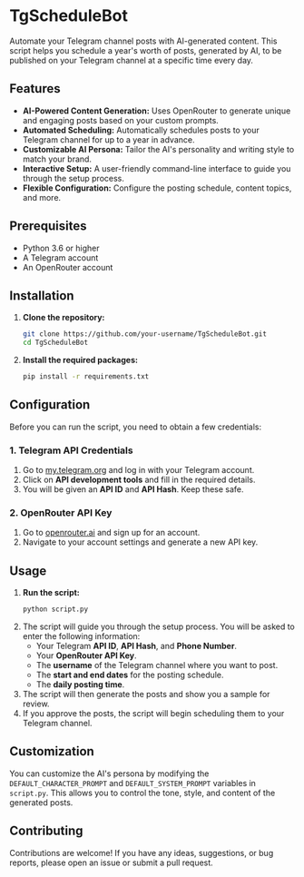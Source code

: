 # TgScheduleBot

Automate your Telegram channel posts with AI-generated content. This script helps you schedule a year's worth of posts, generated by AI, to be published on your Telegram channel at a specific time every day.

## Features

*   **AI-Powered Content Generation:** Uses OpenRouter to generate unique and engaging posts based on your custom prompts.
*   **Automated Scheduling:** Automatically schedules posts to your Telegram channel for up to a year in advance.
*   **Customizable AI Persona:** Tailor the AI's personality and writing style to match your brand.
*   **Interactive Setup:** A user-friendly command-line interface to guide you through the setup process.
*   **Flexible Configuration:** Configure the posting schedule, content topics, and more.

## Prerequisites

*   Python 3.6 or higher
*   A Telegram account
*   An OpenRouter account

## Installation

1.  **Clone the repository:**
    ```bash
    git clone https://github.com/your-username/TgScheduleBot.git
    cd TgScheduleBot
    ```

2.  **Install the required packages:**
    ```bash
    pip install -r requirements.txt
    ```

## Configuration

Before you can run the script, you need to obtain a few credentials:

### 1. Telegram API Credentials

1.  Go to [my.telegram.org](https://my.telegram.org) and log in with your Telegram account.
2.  Click on **API development tools** and fill in the required details.
3.  You will be given an **API ID** and **API Hash**. Keep these safe.

### 2. OpenRouter API Key

1.  Go to [openrouter.ai](https://openrouter.ai) and sign up for an account.
2.  Navigate to your account settings and generate a new API key.

## Usage

1.  **Run the script:**
    ```bash
    python script.py
    ```
2.  The script will guide you through the setup process. You will be asked to enter the following information:
    *   Your Telegram **API ID**, **API Hash**, and **Phone Number**.
    *   Your **OpenRouter API Key**.
    *   The **username** of the Telegram channel where you want to post.
    *   The **start and end dates** for the posting schedule.
    *   The **daily posting time**.
3.  The script will then generate the posts and show you a sample for review.
4.  If you approve the posts, the script will begin scheduling them to your Telegram channel.

## Customization

You can customize the AI's persona by modifying the `DEFAULT_CHARACTER_PROMPT` and `DEFAULT_SYSTEM_PROMPT` variables in `script.py`. This allows you to control the tone, style, and content of the generated posts.

## Contributing

Contributions are welcome! If you have any ideas, suggestions, or bug reports, please open an issue or submit a pull request.
